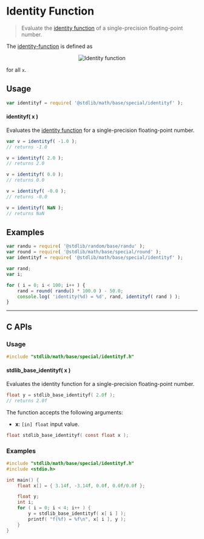 <!--

@license Apache-2.0

Copyright (c) 2020 The Stdlib Authors.

Licensed under the Apache License, Version 2.0 (the "License");
you may not use this file except in compliance with the License.
You may obtain a copy of the License at

   http://www.apache.org/licenses/LICENSE-2.0

Unless required by applicable law or agreed to in writing, software
distributed under the License is distributed on an "AS IS" BASIS,
WITHOUT WARRANTIES OR CONDITIONS OF ANY KIND, either express or implied.
See the License for the specific language governing permissions and
limitations under the License.

-->

# Identity Function

> Evaluate the [identity function][identity-function] of a single-precision floating-point number.

<section class="intro">

The [identity-function][identity-function] is defined as

<!-- <equation class="equation" label="eq:identity_function" align="center" raw="f(x) = x" alt="Identity function"> -->

<div class="equation" align="center" data-raw-text="f(x) = x" data-equation="eq:identity_function">
    <img src="https://cdn.jsdelivr.net/gh/stdlib-js/stdlib@ad4524117c3cf89854aeb12d7210102220874d31/lib/node_modules/@stdlib/math/base/special/identityf/docs/img/equation_identity_function.svg" alt="Identity function">
    <br>
</div>

<!-- </equation> -->

for all `x`.

</section>

<!-- /.intro -->

<section class="usage">

## Usage

```javascript
var identityf = require( '@stdlib/math/base/special/identityf' );
```

#### identityf( x )

Evaluates the [identity function][identity-function] for a single-precision floating-point number.

```javascript
var v = identityf( -1.0 );
// returns -1.0

v = identityf( 2.0 );
// returns 2.0

v = identityf( 0.0 );
// returns 0.0

v = identityf( -0.0 );
// returns -0.0

v = identityf( NaN );
// returns NaN
```

</section>

<!-- /.usage -->

<section class="examples">

## Examples

<!-- eslint no-undef: "error" -->

```javascript
var randu = require( '@stdlib/random/base/randu' );
var round = require( '@stdlib/math/base/special/round' );
var identityf = require( '@stdlib/math/base/special/identityf' );

var rand;
var i;

for ( i = 0; i < 100; i++ ) {
    rand = round( randu() * 100.0 ) - 50.0;
    console.log( 'identity(%d) = %d', rand, identityf( rand ) );
}
```

</section>

<!-- /.examples -->

<!-- C interface documentation. -->

* * *

<section class="c">

## C APIs

<!-- Section to include introductory text. Make sure to keep an empty line after the intro `section` element and another before the `/section` close. -->

<section class="intro">

</section>

<!-- /.intro -->

<!-- C usage documentation. -->

<section class="usage">

### Usage

```c
#include "stdlib/math/base/special/identityf.h"
```

#### stdlib_base_identityf( x )

Evaluates the identity function for a single-precision floating-point number.

```c
float y = stdlib_base_identityf( 2.0f );
// returns 2.0f
```

The function accepts the following arguments:

-   **x**: `[in] float` input value.

```c
float stdlib_base_identityf( const float x );
```

</section>

<!-- /.usage -->

<!-- C API usage notes. Make sure to keep an empty line after the `section` element and another before the `/section` close. -->

<section class="notes">

</section>

<!-- /.notes -->

<!-- C API usage examples. -->

<section class="examples">

### Examples

```c
#include "stdlib/math/base/special/identityf.h"
#include <stdio.h>

int main() {
    float x[] = { 3.14f, -3.14f, 0.0f, 0.0f/0.0f };

    float y;
    int i;
    for ( i = 0; i < 4; i++ ) {
        y = stdlib_base_identityf( x[ i ] );
        printf( "f(%f) = %f\n", x[ i ], y );
    }
}
```

</section>

<!-- /.examples -->

</section>

<!-- /.c -->

<section class="links">

[identity-function]: https://en.wikipedia.org/wiki/Identity_function

</section>

<!-- /.links -->
